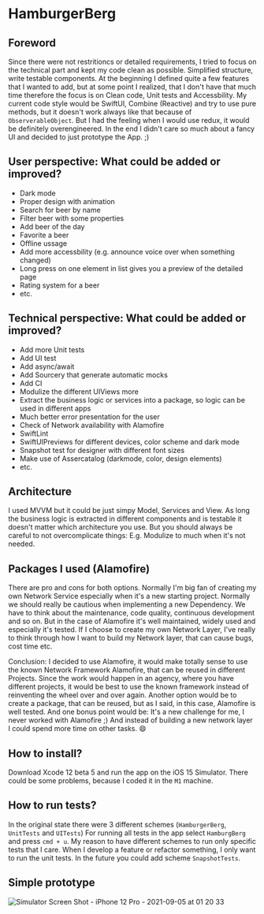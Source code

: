 # HamburgerBerg

## Foreword
Since there were not restritioncs or detailed requirements, I tried to focus on the technical part and kept my code clean as possible.
Simplified structure, write testable components. At the beginning I defined quite a few features that I wanted to add, but at some point I realized, that I don't have that much time therefore the focus is on Clean code, Unit tests and Accessbility. My current code style would be SwiftUI, Combine (Reactive) and try to use pure methods, but it doesn't work always like that because of `ObserverableObject`. But I had the feeling when I would use redux, it would be definitely overengineered. 
In the end I didn't care so much about a fancy UI and decided to just prototype the App. ;)

## User perspective: What could be added or improved?
- Dark mode 
- Proper design with animation
- Search for beer by name
- Filter beer with some properties
- Add beer of the day
- Favorite a beer
- Offline ussage
- Add more accessbility (e.g. announce voice over when something changed)
- Long press on one element in list gives you a preview of the detailed page
- Rating system for a beer
- etc.

## Technical perspective: What could be added or improved?
- Add more Unit tests
- Add UI test 
- Add async/await
- Add Sourcery that generate automatic mocks
- Add CI
- Modulize the different UIViews more
- Extract the business logic or services into a package, so logic can be used in different apps
- Much better error presentation for the user
- Check of Network availability with Alamofire
- SwiftLint
- SwiftUIPreviews for different devices, color scheme and dark mode
- Snapshot test for designer with different font sizes
- Make use of Assercatalog (darkmode, color, design elements)
- etc.



## Architecture 
I used MVVM but it could be just simpy Model, Services and View. As long the business logic is extracted in different components and is testable it doesn't matter which architecture you use. But you should always be careful to not overcomplicate things: E.g. Modulize to much when it's not needed.

## Packages I used (Alamofire)
There are pro and cons for both options. Normally I'm big fan of creating my own Network Service especially when it's a new starting project. Normally we should really be cautious when implementing a new Dependency. We have to think about the maintenance, code quality, continuous development and so on. But in the case of Alamofire it's well maintained, widely used and especially it's tested. If I choose to create my own Network Layer, I've really to think through how I want to build my Network layer, that can cause bugs, cost time etc.

Conclusion:
I decided to use Alamofire, it would make totally sense to use the known Network Framework Alamofire, that can be reused in different Projects. Since the work would happen in an agency, where you have different projects, it would be best to use the known framework instead of reinventing the wheel over and over again. Another  option would be to create a package, that can be reused, but as I said, in this case, Alamofire is well tested. And one bonus point would be: It's a new challenge for me, I never worked with Alamofire ;) And instead of building a new network layer I could spend more time on other tasks. 😄



## How to install?
Download Xcode 12 beta 5 and run the app on the iOS 15 Simulator. There could be some problems, because I coded it in the `M1` machine.

## How to run tests?
In the original state there were 3 different schemes (`HamburgerBerg`, `UnitTests` and `UITests`)
For running all tests in the app select `HamburgBerg` and press `cmd + u`.
My reason to have different schemes to run only specific tests that I care. When I develop a feature or refactor something, I only want to run the unit tests. In the future you could add scheme `SnapshotTests`.

## Simple prototype
![Simulator Screen Shot - iPhone 12 Pro - 2021-09-05 at 01 20 33](https://user-images.githubusercontent.com/8395044/132110241-9e49cdfb-036e-4bdb-8e10-a4f3121f968b.png)

